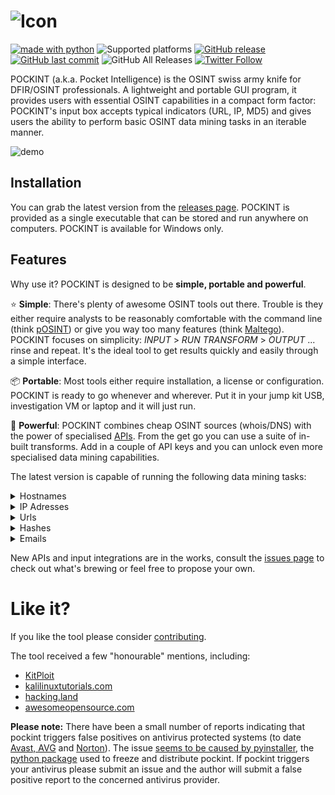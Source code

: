 ![Icon](https://github.com/netevert/pockint/blob/master/docs/icon.png)
=======
[![made with python](https://img.shields.io/badge/-made%20with%20python-blue.svg?logo=python&style=flat-square&logoColor=white)](https://www.python.org)
![Supported platforms](https://img.shields.io/badge/platform-Windows-informational.svg?style=flat-square)
[![GitHub release](https://img.shields.io/github/release/netevert/pockint.svg?style=flat-square)](https://github.com/netevert/pockint/releases)
[![GitHub last commit](https://img.shields.io/github/last-commit/netevert/pockint.svg?style=flat-square)](https://github.com/netevert/pockint/commit/master)
![GitHub All Releases](https://img.shields.io/github/downloads/netevert/pockint/total.svg?style=flat-square)
[![Twitter Follow](https://img.shields.io/twitter/follow/netevert.svg?style=social)](https://twitter.com/netevert)

POCKINT (a.k.a. Pocket Intelligence) is the OSINT swiss army knife for DFIR/OSINT professionals. A lightweight and portable GUI program, it provides users with essential OSINT capabilities in a compact form factor: POCKINT's input box accepts typical indicators (URL, IP, MD5) and gives users the ability to perform basic OSINT data mining tasks in an iterable manner.

![demo](https://github.com/netevert/pockint/blob/master/docs/demo.gif)

## Installation

You can grab the latest version from the [releases page](https://github.com/netevert/pockint/releases/latest). POCKINT is provided as a single executable that can be stored and run anywhere on computers. POCKINT is available for Windows only.

## Features

Why use it? POCKINT is designed to be **simple, portable and powerful**.

:star: **Simple**: There's plenty of awesome OSINT tools out there. Trouble is they either require analysts to be reasonably comfortable with the command line (think [pOSINT](https://github.com/ecstatic-nobel/pOSINT)) or give you way too many features (think [Maltego](https://www.paterva.com/web7/)). POCKINT focuses on simplicity: _INPUT_ > _RUN TRANSFORM_ > _OUTPUT_  ... rinse and repeat. It's the ideal tool to get results quickly and easily through a simple interface.

:package: **Portable**: Most tools either require installation, a license or configuration. POCKINT is ready to go whenever and wherever. Put it in your jump kit USB, investigation VM or laptop and it will just run.

:rocket: **Powerful**: POCKINT combines cheap OSINT sources (whois/DNS) with the power of specialised [APIs](https://www.theguardian.com/media/pda/2007/dec/14/thenutshellabeginnersguide). From the get go you can use a suite of in-built transforms. Add in a couple of API keys and you can unlock even more specialised data mining capabilities.

The latest version is capable of running the following data mining tasks:

<details><summary>Hostnames</summary>
<p>

|Source                                     |Transform               |API key needed?   |
| ----------------------------------------- | ---------------------- | ---------------- |
| DNS                                       | IP lookup              |:x:               |
| DNS                                       | MX lookup              |:x:               |
| DNS                                       | NS lookup              |:x:               |
| DNS                                       | TXT lookup             |:x:               |
| WHOIS                                     | Domain dnssec status   |:x:               |
| WHOIS                                     | Domain creation        |:x:               |
| WHOIS                                     | Domain expiration      |:x:               |
| WHOIS                                     | Domain emails          |:x:               |
| WHOIS                                     | Domain registrar       |:x:               |
| WHOIS                                     | Registrant location    |:x:               |
| WHOIS                                     | Registrant org         |:x:               |
| WHOIS                                     | Registrant name        |:x:               |
| WHOIS                                     | Registrant address     |:x:               |
| WHOIS                                     | Registrant zipcode     |:x:               |
| [crt.sh](https://crt.sh/)                 | Subdomains             |:x:               |
| [Virustotal](https://www.virustotal.com)  | Downloaded samples     |:heavy_check_mark:|
| [Virustotal](https://www.virustotal.com)  | Detected URLs          |:heavy_check_mark:|
| [Virustotal](https://www.virustotal.com)  | Subdomains             |:heavy_check_mark:|
| [OTX](https://otx.alienvault.com/)        | Passive DNS            |:heavy_check_mark:|
| [OTX](https://otx.alienvault.com/)        | malicious check        |:heavy_check_mark:|
| [OTX](https://otx.alienvault.com/)        | Malware type           |:heavy_check_mark:|
| [OTX](https://otx.alienvault.com/)        | Malware hash           |:heavy_check_mark:|
| [OTX](https://otx.alienvault.com/)        | Observed urls          |:heavy_check_mark:|
| [OTX](https://otx.alienvault.com/)        | Geolocate              |:heavy_check_mark:|

</p>
</details>
<details><summary>IP Adresses</summary>
<p>

**Note:** Only IPv4 Addresses are supported

|Source                                     |Transform             |API key needed?   |
| ----------------------------------------- | -------------------- | ---------------- |
| DNS                                       | Reverse lookup       |:x:               |
| [Shodan](https://www.shodan.io/)          | Ports                |:heavy_check_mark:|
| [Shodan](https://www.shodan.io/)          | Geolocate            |:heavy_check_mark:|
| [Shodan](https://www.shodan.io/)          | Coordinates          |:heavy_check_mark:|
| [Shodan](https://www.shodan.io/)          | CVEs                 |:heavy_check_mark:|
| [Shodan](https://www.shodan.io/)          | ISP                  |:heavy_check_mark:|
| [Shodan](https://www.shodan.io/)          | City                 |:heavy_check_mark:|
| [Shodan](https://www.shodan.io/)          | ASN                  |:heavy_check_mark:|
| [Virustotal](https://www.virustotal.com)  | Network report       |:heavy_check_mark:|
| [Virustotal](https://www.virustotal.com)  | Communicating samples|:heavy_check_mark:|
| [Virustotal](https://www.virustotal.com)  | Downloaded samples   |:heavy_check_mark:|
| [Virustotal](https://www.virustotal.com)  | Detected URLs        |:heavy_check_mark:|
| [OTX](https://otx.alienvault.com/)        | Passive DNS          |:heavy_check_mark:|
| [OTX](https://otx.alienvault.com/)        | Malicious check      |:heavy_check_mark:|
| [OTX](https://otx.alienvault.com/)        | Malware type         |:heavy_check_mark:|
| [OTX](https://otx.alienvault.com/)        | Malware hash         |:heavy_check_mark:|
| [OTX](https://otx.alienvault.com/)        | Observed urls        |:heavy_check_mark:|
| [OTX](https://otx.alienvault.com/)        | Geolocate            |:heavy_check_mark:|

</p>
</details>
<details><summary>Urls</summary>
<p>

|Source                                     |Transform                  |API key needed?   |
| ----------------------------------------- | ------------------------- | ---------------- |
| DNS                                       | Extract hostname          |:x:               |
| [Virustotal](https://www.virustotal.com)  | Malicious check           |:heavy_check_mark:|
| [Virustotal](https://www.virustotal.com)  | Reported detections       |:heavy_check_mark:|
| [OTX](https://otx.alienvault.com/)        | Geolocate                 |:heavy_check_mark:|
| [OTX](https://otx.alienvault.com/)        | Parse url                 |:heavy_check_mark:|
| [OTX](https://otx.alienvault.com/)        | malicious check           |:heavy_check_mark:|
| [OTX](https://otx.alienvault.com/)        | Http response analysis    |:heavy_check_mark:|

</p>
</details>
<details><summary>Hashes</summary>
<p>
 
**Note:** Both MD5 and SHA256 hashes are supported

|Source                                     |Transform             |API key needed?   |
| ----------------------------------------- | -------------------- | ---------------- |
| [Virustotal](https://www.virustotal.com)  | Malicious check      |:heavy_check_mark:|
| [Virustotal](https://www.virustotal.com)  | Malware type         |:heavy_check_mark:|
| [OTX](https://otx.alienvault.com/)        | Malicious check      |:heavy_check_mark:|

</p>
</details>
<details><summary>Emails</summary>
<p>

|Source     |Transform             |API key needed?   |
| --------- | -------------------- | ---------------- |
| N/A       | Extract domain       |:x:               |

</p>
</details>

New APIs and input integrations are in the works, consult the [issues page](https://github.com/netevert/pockint/issues) to check out what's brewing or feel free to propose your own.

Like it?
=========
If you like the tool please consider [contributing](https://github.com/netevert/pockint/blob/master/CONTRIBUTING.md).

The tool received a few "honourable" mentions, including:

- [KitPloit](https://www.kitploit.com/2019/10/pockint-portable-osint-swiss-army-knife.html)
- [kalilinuxtutorials.com](https://kalilinuxtutorials.com/pockint-portable-osint-swiss-army-knife-dfir-osint/)
- [hacking.land](https://www.hacking.land/2019/10/pockint-portable-osint-swiss-army-knife.html)
- [awesomeopensource.com](https://awesomeopensource.com/project/netevert/pockint)

**Please note:** There have been a small number of reports indicating that pockint triggers false positives on antivirus protected systems (to date [Avast, AVG](https://github.com/netevert/pockint/issues/22) and [Norton](https://twitter.com/ChiefCovfefe/status/1204807996028657664)). The issue [seems to be caused by pyinstaller](https://stackoverflow.com/questions/43777106/program-made-with-pyinstaller-now-seen-as-a-trojan-horse-by-avg), the [python package](https://www.pyinstaller.org/) used to freeze and distribute pockint. If pockint triggers your antivirus please submit an issue and the author will submit a false positive report to the concerned antivirus provider.